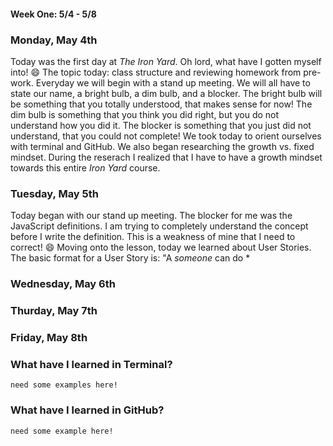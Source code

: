 #### Week One: 5/4 - 5/8

### Monday, May 4th

Today was the first day at _The Iron Yard_. Oh lord, what have I gotten myself into! :smile: The topic today: class structure and reviewing homework from pre-work. Everyday we will begin with a stand up meeting. We will all have to state our name, a bright bulb, a dim bulb, and a blocker. The bright bulb will be something that you totally understood, that makes sense for now! The dim bulb is something that you think you did right, but you do not understand how you did it. The blocker is something that you just did not understand, that you could not complete! We took today to orient ourselves with terminal and GitHub. We also began researching the growth vs. fixed mindset. During the reserach I realized that I have to have a growth mindset towards this entire _Iron Yard_ course. 

### Tuesday, May 5th

Today began with our stand up meeting. The blocker for me was the JavaScript definitions. I am trying to completely understand the concept before I write the definition. This is a weakness of mine that I need to correct! :smile: Moving onto the lesson, today we learned about User Stories. The basic format for a User Story is: "A *someone* can do *

### Wednesday, May 6th

### Thurday, May 7th

### Friday, May 8th

### What have I learned in Terminal?

`need some examples here!`

### What have I learned in GitHub?

`need some example here!`
